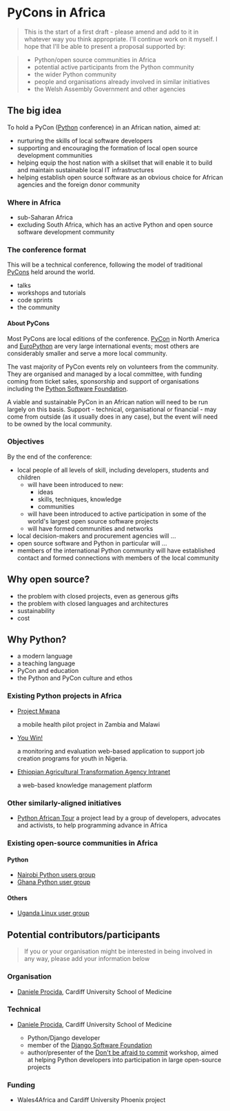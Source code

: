 # PyCons in Africa

> This is the start of a first draft - please amend and add to it in whatever way you think appropriate. I'll continue work on it myself. I hope that I'll be able to present a proposal supported by:

>   * Python/open source communities in Africa
>   * potential active participants from the Python community
>   * the wider Python community
>   * people and organisations already involved in similar initiatives
>   * the Welsh Assembly Government and other agencies


## The big idea

To hold a PyCon ([Python](http://www.python.org) conference) in an African nation, aimed at:

* nurturing the skills of local software developers
* supporting and encouraging the formation of local open source development communities
* helping equip the host nation with a skillset that will enable it to build and maintain sustainable local IT infrastructures
* helping establish open source software as an obvious choice for African agencies and the foreign donor community

### Where in Africa

* sub-Saharan Africa
* excluding South Africa, which has an active Python and open source software development community

### The conference format

This will be a technical conference, following the model of traditional [PyCons](http://www.pycon.org/) held around the world.

* talks
* workshops and tutorials
* code sprints
* the community

#### About PyCons

Most PyCons are local editions of the conference. [PyCon](https://us.pycon.org) in North America and [EuroPython](https://europython.eu) are very large international events; most others are considerably smaller and serve a more local community.

The vast majority of PyCon events rely on volunteers from the community. They are organised and managed by a local committee, with funding coming from ticket sales, sponsorship and support of organisations including the [Python Software Foundation](http://python.org/psf/).

A viable and sustainable PyCon in an African nation will need to be run largely on this basis. Support - technical, organisational or financial - may come from outside (as it usually does in any case), but the event will need to be owned by the local community.

### Objectives

By the end of the conference:

* local people of all levels of skill, including developers, students and children
    * will have been introduced to new:
        * ideas
        * skills, techniques, knowledge
        * communities
    * will have been introduced to active participation in some of the world's largest open source software projects
    * will have formed communities and networks
* local decision-makers and procurement agencies will ...
* open source software and Python in particular will ...
* members of the international Python community will have established contact and formed connections with members of the local community

## Why open source?

* the problem with closed projects, even as generous gifts
* the problem with closed languages and architectures
* sustainability
* cost

## Why Python?

* a modern language
* a teaching language
* PyCon and education
* the Python and PyCon culture and ethos

### Existing Python projects in Africa

* [Project Mwana](http://www.caktusgroup.com/case-study/project-mwana/)

    a mobile health pilot project in Zambia and Malawi

* [You Win!](http://www.aptivate.org/work/projects/youwin/)

    a monitoring and evaluation web-based application to support job creation
    programs for youth in Nigeria.

* [Ethiopian Agricultural Transformation Agency Intranet](http://www.aptivate.org/en/work/projects/ata-intranet/)

    a web-based knowledge management platform

### Other similarly-aligned initiatives

* [Python African Tour](http://www.pythonafricantour.com)
    a project lead by a group of developers, advocates and activists, to help
    programming advance in Africa

### Existing open-source communities in Africa

#### Python

* [Nairobi Python users group](https://groups.google.com/forum/#!forum/naipug)
* [Ghana Python user group](http://www.meetup.com/Ghanas-Python-User-Group/)

#### Others

* [Uganda Linux user group](http://www.linux.or.ug)

## Potential contributors/participants

> If you or your organisation might be interested in being involved in any way, please add your information below

### Organisation

* [Daniele Procida](http://medicine.cardiff.ac.uk/person/mr-daniele-marco-procida/), Cardiff University School of Medicine

### Technical

* [Daniele Procida](http://medicine.cardiff.ac.uk/person/mr-daniele-marco-procida/), Cardiff University School of Medicine

    *   Python/Django developer
    *   member of the [Django Software Foundation](https://www.djangoproject.com/foundation/)
    *   author/presenter of the [Don't be afraid to commit](http://dont-be-afraid-to-commit.readthedocs.org/en/latest/) workshop, aimed at helping Python developers into participation in large open-source projects

### Funding

* Wales4Africa and Cardiff University Phoenix project
